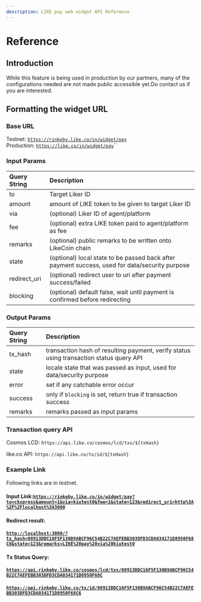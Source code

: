 ```yaml
---
description: LIKE pay web widget API Reference
---
```


# Reference

## Introduction

While this feature is being used in production by our partners, many of the configurations needed are not made public accessible yet.Do contact us if you are interested.

## Formatting the widget URL

### Base URL

Testnet: [`https://rinkeby.like.co/in/widget/pay`](https://rinkeby.like.co/in/widget/pay)  
Production: [`https://like.co/in/widget/pay`](https://like.co/in/widget/pay)\`\`

###  Input Params

| Query String | Description |
| :--- | :--- |
| to | Target Liker ID |
| amount | amount of LIKE token to be given to target Liker ID |
| via | \(optional\) Liker ID of agent/platform |
| fee | \(optional\) extra LIKE token paid to agent/platform as fee |
| remarks | \(optional\) public remarks to be written onto LikeCoin chain |
| state | \(optional\) local state to be passed back after payment success, used for data/security purpose |
| redirect\_uri | \(optional\) redirect user to uri after payment success/failed   |
| blocking | \(optional\) default false, wait until payment is confirmed before redirecting |

### Output Params

| Query String | Description |
| :--- | :--- |
| tx\_hash | transaction hash of resulting payment, verify status using transaction status query API |
| state | locale state that was passed as input, used for data/security purpose |
| error | set if any catchable error occur |
| success | only if `blocking` is set, return true if transaction success |
| remarks | remarks passed as input params |

### Transaction query API

Cosmos LCD: `https://api.like.co/cosmos/lcd/txs/${txHash}`

like.co API: `https://api.like.co/tx/id/${txHash}`

### Example Link

Following links are in testnet.

#### Input Link:[`https://rinkeby.like.co/in/widget/pay?to=ckxpress&amount=1&via=kiutest0&fee=1&state=123&redirect_uri=http%3A%2F%2Flocalhost%3A3000`](https://rinkeby.like.co/in/widget/pay?to=ckxpress&amount=1&via=kiutest0&fee=1&state=123&redirect_uri=http%3A%2F%2Flocalhost%3A3000)

#### Redirect result:

#### [`http://localhost:3000/?tx_hash=08913DDC16F5F130B9ABCF96C54B22C7AEFEBB303DFD3CDA034171D8950F68C6&state=123&remarks=LIKE%20pay%20via%20kiutest0`](http://localhost:3000/?tx_hash=08913DDC16F5F130B9ABCF96C54B22C7AEFEBB303DFD3CDA034171D8950F68C6&state=123&remarks=LIKE%20pay%20via%20kiutest0)

#### Tx Status Query:

#### [`https://api.rinkeby.like.co/cosmos/lcd/txs/08913DDC16F5F130B9ABCF96C54B22C7AEFEBB303DFD3CDA034171D8950F68C`](https://api.rinkeby.like.co/cosmos/lcd/txs/08913DDC16F5F130B9ABCF96C54B22C7AEFEBB303DFD3CDA034171D8950F68C6)

#### [`https://api.rinkeby.like.co/tx/id/08913DDC16F5F130B9ABCF96C54B22C7AEFEBB303DFD3CDA034171D8950F68C6`](https://api.rinkeby.like.co/tx/id/08913DDC16F5F130B9ABCF96C54B22C7AEFEBB303DFD3CDA034171D8950F68C6) 

